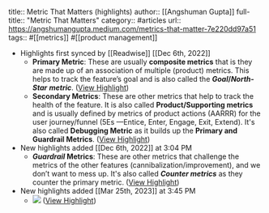 title:: Metric That Matters (highlights)
author:: [[Angshuman Gupta]]
full-title:: "Metric That Matters"
category:: #articles
url:: https://angshumangupta.medium.com/metrics-that-matter-7e220dd97a51
tags:: #[[metrics]] #[[product management]]

- Highlights first synced by [[Readwise]] [[Dec 6th, 2022]]
	- **Primary Metric**: These are usually **composite metrics** that is they are made up of an association of multiple (product) metrics. This helps to track the feature’s goal and is also called the ***Goal*/*North-Star*** ***metric***. ([View Highlight](https://read.readwise.io/read/01gkjb3c7a86tvry0zn9nvtwsv))
	- **Secondary Metrics**: These are other metrics that help to track the health of the feature. It is also called **Product/Supporting metrics** and is usually defined by metrics of product actions (AARRR) for the user journey/funnel (5Es —Entice, Enter, Engage, Exit, Extend). It's also called **Debugging Metric** as it builds up the **Primary and Guardrail Metrics**. ([View Highlight](https://read.readwise.io/read/01gkjb5q2w3kj4n14actdrc3t7))
- New highlights added [[Dec 6th, 2022]] at 3:04 PM
	- ***Guardrail* Metrics**: These are other metrics that challenge the metrics of the other features (cannibalization/improvement), and we don’t want to mess up. It's also called ***Counter metrics*** as they counter the primary metric. ([View Highlight](https://read.readwise.io/read/01gkjqq6xn1eqxcqvevsg149ez))
- New highlights added [[Mar 25th, 2023]] at 3:45 PM
	- ![](https://miro.medium.com/v2/resize:fit:700/1*c-EA0BBR25Z8TUSlxLRiNg.png) ([View Highlight](https://read.readwise.io/read/01gwarhyd8s49a62m9bve61xsb))